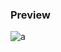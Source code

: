 
### Preview
![a](https://github.com/Eazvy/UILibs/blob/main/Notifications/Turtle/68747470733a2f2f692e6779617a6f2e636f6d2f33643633313138663466386634343130366164643264376566313263656638352e706e67.png?raw=true)
